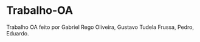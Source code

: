 # Trabalho-OA
 Trabalho OA feito por 
Gabriel Rego Oliveira,
Gustavo Tudela Frussa,
Pedro,
Eduardo.
